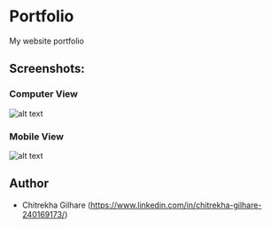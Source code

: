# Portfolio
My website portfolio

## Screenshots:
### Computer View
![alt text](https://github.com/ranigilhare/Portfolio/Portfolio.PNG)

### Mobile View
![alt text](https://github.com/ranigilhare/Portfolio/Portfolio_mobile.PNG)

## Author
* Chitrekha Gilhare (https://www.linkedin.com/in/chitrekha-gilhare-240169173/)
